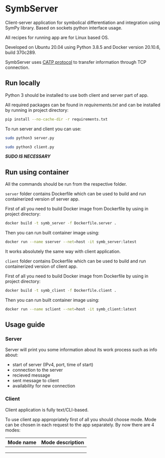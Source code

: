 # SymbServer

Client-server application for symbolical differentiation and integration using SymPy library. Based on sockets python interface usage.

All recipes for running app are for Linux based OS.

Developed on Ubuntu 20.04 using Python 3.8.5 and Docker version 20.10.6, build 370c289.

SymbServer uses [CATP protocol](docs/CATP.md) to transfer information through TCP connection.

## Run locally

Python 3 should be installed to use both client and server part of app.

All required packages can be found in *requirements.txt* and can be installed by running in project directory:

```bash
pip install --no-cache-dir -r requirements.txt
```
To run server and client you can use:

```bash
sudo python3 server.py
```

```bash
sudo python3 client.py
```
***SUDO IS NECESSARY***

## Run using container

All the commands should be run from the respective folder.

`server` folder contains Dockerfile which can be used to build and run containerized version of server app.

First of all you need to build Docker image from Dockerfile by using in project directory:

```bash
docker build -t symb_server -f Dockerfile.server .
```
Then you can run built container image using:

```bash
docker run --name sserver --net=host -it symb_server:latest
```

It works absolutely the same way with client application.

`client` folder contains Dockerfile which can be used to build and run containerized version of client app.

First of all you need to build Docker image from Dockerfile by using in project directory:

```bash
docker build -t symb_client -f Dockerfile.client .
```
Then you can run built container image using:

```bash
docker run --name sclient --net=host -it symb_client:latest
```

## Usage guide

### Server

Server will print you some information about its work process such as info about:
- start of server (IPv4, port, time of start)
- connection to the server
- recieved message
- sent message to client
- availability for new connection

### Client

Client application is fully text/CLI-based.

To use client app appropriately first of all you should choose mode. Mode 
can be chosen in each request to the app separately.
By now there are 4 modes:

|Mode name|Mode description|
|---|---|
|   |   |
|   |   |
|   |   |